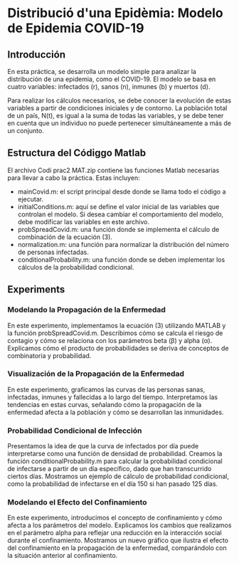 # Distribució d'una Epidèmia: Modelo de Epidemia COVID-19

## Introducción
En esta práctica, se desarrolla un modelo simple para analizar la distribución de una epidemia, como el COVID-19. El modelo se basa en cuatro variables: infectados (r), sanos (n), inmunes (b) y muertos (d).

Para realizar los cálculos necesarios, se debe conocer la evolución de estas variables a partir de condiciones iniciales y de contorno. La población total de un país, N(t), es igual a la suma de todas las variables, y se debe tener en cuenta que un individuo no puede pertenecer simultáneamente a más de un conjunto.
## Estructura del Códiggo Matlab

El archivo Codi prac2 MAT.zip contiene las funciones Matlab necesarias para llevar a cabo la práctica. Estas incluyen:

- mainCovid.m: el script principal desde donde se llama todo el código a ejecutar.
- initialConditions.m: aquí se define el valor inicial de las variables que controlan el modelo. Si desea cambiar el comportamiento del modelo, debe modificar las variables en este archivo.
- probSpreadCovid.m: una función donde se implementa el cálculo de combinación de la ecuación (3).
- normalization.m: una función para normalizar la distribución del número de personas infectadas.
- conditionalProbability.m: una función donde se deben implementar los cálculos de la probabilidad condicional.

## Experiments

### Modelando la Propagación de la Enfermedad
En este experimento, implementamos la ecuación (3) utilizando MATLAB y la función probSpreadCovid.m. Describimos cómo se calcula el riesgo de contagio y cómo se relaciona con los parámetros beta (β) y alpha (α). Explicamos cómo el producto de probabilidades se deriva de conceptos de combinatoria y probabilidad.

### Visualización de la Propagación de la Enfermedad
En este experimento, graficamos las curvas de las personas sanas, infectadas, inmunes y fallecidas a lo largo del tiempo. Interpretamos las tendencias en estas curvas, señalando cómo la propagación de la enfermedad afecta a la población y cómo se desarrollan las inmunidades.

### Probabilidad Condicional de Infección
Presentamos la idea de que la curva de infectados por día puede interpretarse como una función de densidad de probabilidad. Creamos la función conditionalProbability.m para calcular la probabilidad condicional de infectarse a partir de un día específico, dado que han transcurrido ciertos días. Mostramos un ejemplo de cálculo de probabilidad condicional, como la probabilidad de infectarse en el día 150 si han pasado 125 días.

### Modelando el Efecto del Confinamiento
En este experimento, introducimos el concepto de confinamiento y cómo afecta a los parámetros del modelo. Explicamos los cambios que realizamos en el parámetro alpha para reflejar una reducción en la interacción social durante el confinamiento. Mostramos un nuevo gráfico que ilustra el efecto del confinamiento en la propagación de la enfermedad, comparándolo con la situación anterior al confinamiento.
